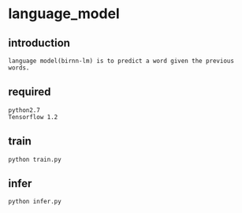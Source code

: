 # language_model


## introduction
	language model(birnn-lm) is to predict a word given the previous words. 


## required
	python2.7
	Tensorflow 1.2


## train
	python train.py


## infer
	python infer.py
